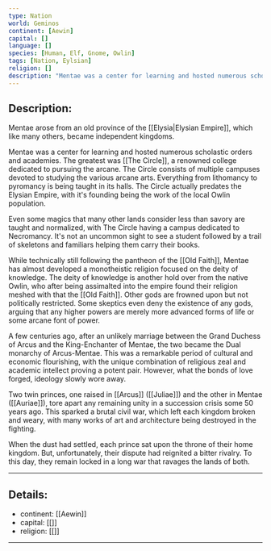 ```yaml
---
type: Nation
world: Geminos
continent: [Aewin]
capital: []
language: []
species: [Human, Elf, Gnome, Owlin]
tags: [Nation, Eylsian]
religion: []
description: "Mentae was a center for learning and hosted numerous scholastic orders and academies. The greatest was [[The Circle]], a renowned college dedicated to pursuing the arcane."
---
```


## Description:

Mentae arose from an old province of the [[Elysia|Elysian Empire]], which like many others, became independent kingdoms. 

Mentae was a center for learning and hosted numerous scholastic orders and academies. The greatest was [[The Circle]], a renowned college dedicated to pursuing the arcane. The Circle consists of multiple campuses devoted to studying the various arcane arts. Everything from lithomancy to pyromancy is being taught in its halls. The Circle actually predates the Elysian Empire, with it's founding being the work of the local Owlin population. 

Even some magics that many other lands consider less than savory are taught and normalized, with  The Circle having a campus dedicated to Necromancy. It's not an uncommon sight to see a student followed by a trail of skeletons and familiars helping them carry their books.

While technically still following the pantheon of the [[Old Faith]], Mentae has almost developed a monotheistic religion focused on the deity of knowledge. The deity of knowledge is another hold over from the native Owlin, who after being assimalted into the empire found their religion meshed with that the [[Old Faith]]. Other gods are frowned upon but not politically restricted. Some skeptics even deny the existence of any gods, arguing that any higher powers are merely more advanced forms of life or some arcane font of power.

A few centuries ago, after an unlikely marriage between the Grand Duchess of Arcus and the King-Enchanter of Mentae, the two became the Dual monarchy of Arcus-Mentae. This was a remarkable period of cultural and economic flourishing, with the unique combination of religious zeal and academic intellect proving a potent pair. However, what the bonds of love forged, ideology slowly wore away. 

Two twin princes, one raised in [[Arcus]] ([[Juliae]]) and the other in Mentae ([[Auriae]]), tore apart any remaining unity in a succession crisis some 50 years ago. This sparked a brutal civil war, which left each kingdom broken and weary, with many works of art and architecture being destroyed in the fighting.

When the dust had settled, each prince sat upon the throne of their home kingdom. But, unfortunately, their dispute had reignited a bitter rivalry. To this day, they remain locked in a long war that ravages the lands of both.

---
## Details:
- continent: [[Aewin]]
- capital: [[]]
- religion: [[]]

---




